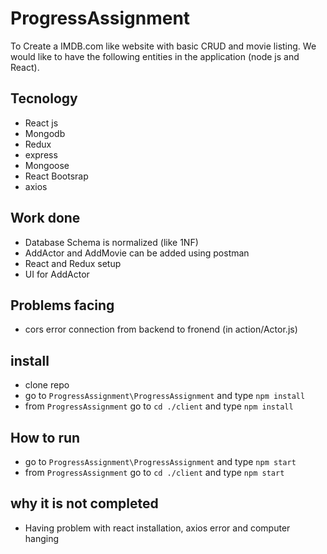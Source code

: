 # ProgressAssignment

To Create a IMDB.com like website with basic CRUD and movie listing. We would like to
have the following entities in the application (node js and React).

## Tecnology
+ React js
+ Mongodb
+ Redux
+ express
+ Mongoose
+ React Bootsrap
+ axios

## Work done
+ Database Schema is normalized (like 1NF)
+ AddActor and AddMovie can be added using postman
+ React and Redux setup
+ UI for AddActor

## Problems facing
+ cors error connection from backend to fronend (in action/Actor.js)

## install

+ clone repo
+ go to `ProgressAssignment\ProgressAssignment` and type `npm install`
+ from `ProgressAssignment` go to `cd ./client` and type `npm install`

## How to run
+ go to `ProgressAssignment\ProgressAssignment` and type `npm start`
+ from `ProgressAssignment` go to `cd ./client` and type `npm start`

## why it is not completed
+ Having problem with react installation, axios error and computer hanging

